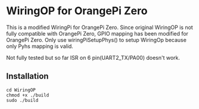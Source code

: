 # WiringOP for OrangePi Zero
This is a modified WiringPi for OrangePi Zero. Since original WiringOP is not fully compatible with OrangePi Zero, GPIO mapping has been modified for OrangePi Zero.
Only use wiringPiSetupPhys() to setup WiringOp because only Pyhs mapping is valid.

Not fully tested but so far ISR on 6 pin(UART2_TX/PA00) doesn't work.

## Installation
    cd WiringOP
    chmod +x ./build
    sudo ./build


